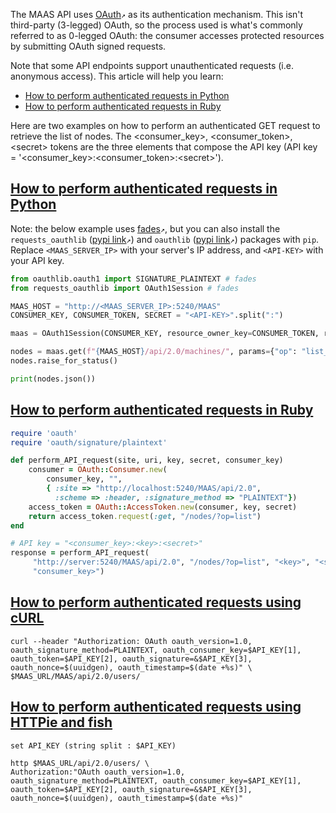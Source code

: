 <!-- Api authentication reference -->
The MAAS API uses [OAuth](http://en.wikipedia.org/wiki/OAuth)`↗` as its authentication mechanism. This isn't third-party (3-legged) OAuth, so the process used is what's commonly referred to as 0-legged OAuth: the consumer accesses protected resources by submitting OAuth signed requests.

Note that some API endpoints support unauthenticated requests (i.e. anonymous access). This article will help you learn:

- [How to perform authenticated requests in Python](#heading--python)
- [How to perform authenticated requests in Ruby](#heading--ruby)

Here are two examples on how to perform an authenticated GET request to retrieve the list of nodes. The &lt;consumer_key&gt;, &lt;consumer_token&gt;, &lt;secret&gt; tokens are the three elements that compose the API key (API key = '&lt;consumer_key&gt;:&lt;consumer_token&gt;:&lt;secret&gt;').

<a href="#heading--python"><h2 id="heading--python">How to perform authenticated requests in Python</h2></a>

Note: the below example uses [fades](https://fades.readthedocs.io/)`↗`, but you can also install the `requests_oauthlib` ([pypi link](https://pypi.org/project/requests-oauthlib/)`↗`) and `oauthlib` ([pypi link](https://pypi.org/project/oauthlib/)`↗`) packages with `pip`. Replace `<MAAS_SERVER_IP>` with your server's IP address, and `<API-KEY>` with your API key.

``` python
from oauthlib.oauth1 import SIGNATURE_PLAINTEXT # fades
from requests_oauthlib import OAuth1Session # fades

MAAS_HOST = "http://<MAAS_SERVER_IP>:5240/MAAS"
CONSUMER_KEY, CONSUMER_TOKEN, SECRET = "<API-KEY>".split(":")

maas = OAuth1Session(CONSUMER_KEY, resource_owner_key=CONSUMER_TOKEN, resource_owner_secret=SECRET, signature_method=SIGNATURE_PLAINTEXT)

nodes = maas.get(f"{MAAS_HOST}/api/2.0/machines/", params={"op": "list_allocated"})
nodes.raise_for_status()

print(nodes.json())
```

<a href="#heading--ruby"><h2 id="heading--ruby">How to perform authenticated requests in Ruby</h2></a>

``` ruby
require 'oauth'
require 'oauth/signature/plaintext'

def perform_API_request(site, uri, key, secret, consumer_key)
    consumer = OAuth::Consumer.new(
        consumer_key, "",
        { :site => "http://localhost:5240/MAAS/api/2.0",
          :scheme => :header, :signature_method => "PLAINTEXT"})
    access_token = OAuth::AccessToken.new(consumer, key, secret)
    return access_token.request(:get, "/nodes/?op=list")
end

# API key = "<consumer_key>:<key>:<secret>"
response = perform_API_request(
     "http://server:5240/MAAS/api/2.0", "/nodes/?op=list", "<key>", "<secret>",
     "consumer_key>")
```

<a href="#heading--curl"><h2 id="heading--curl">How to perform authenticated requests using cURL</h2></a>

    curl --header "Authorization: OAuth oauth_version=1.0, oauth_signature_method=PLAINTEXT, oauth_consumer_key=$API_KEY[1], oauth_token=$API_KEY[2], oauth_signature=&$API_KEY[3], oauth_nonce=$(uuidgen), oauth_timestamp=$(date +%s)" \
    $MAAS_URL/MAAS/api/2.0/users/


<a href="#heading--httpie"><h2 id="heading--httpie">How to perform authenticated requests using HTTPie and fish</h2></a>

    set API_KEY (string split : $API_KEY)

    http $MAAS_URL/api/2.0/users/ \
    Authorization:"OAuth oauth_version=1.0, oauth_signature_method=PLAINTEXT, oauth_consumer_key=$API_KEY[1], oauth_token=$API_KEY[2], oauth_signature=&$API_KEY[3], oauth_nonce=$(uuidgen), oauth_timestamp=$(date +%s)"
	
